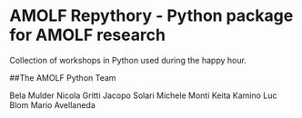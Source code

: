 # AMOLF Repythory - Python package for AMOLF research

Collection of workshops in Python used during the happy hour.

##The AMOLF Python Team

Bela Mulder
Nicola Gritti
Jacopo Solari
Michele Monti
Keita Kamino
Luc Blom
Mario Avellaneda